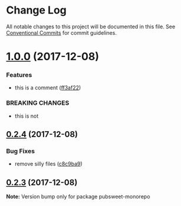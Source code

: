 # Change Log

All notable changes to this project will be documented in this file.
See [Conventional Commits](https://conventionalcommits.org) for commit guidelines.

<a name="1.0.0"></a>
# [1.0.0](https://gitlab.coko.foundation/pubsweet/pubsweet/compare/v0.2.4...v1.0.0) (2017-12-08)


### Features

* this is a comment ([ff3af22](https://gitlab.coko.foundation/pubsweet/pubsweet/commit/ff3af22))


### BREAKING CHANGES

* this is not




<a name="0.2.4"></a>
## [0.2.4](https://gitlab.coko.foundation/pubsweet/pubsweet/compare/v0.2.3...v0.2.4) (2017-12-08)


### Bug Fixes

* remove silly files ([c8c9ba9](https://gitlab.coko.foundation/pubsweet/pubsweet/commit/c8c9ba9))




<a name="0.2.3"></a>
## [0.2.3](https://gitlab.coko.foundation/pubsweet/pubsweet/compare/v0.0.0...v0.2.3) (2017-12-08)




**Note:** Version bump only for package pubsweet-monorepo
